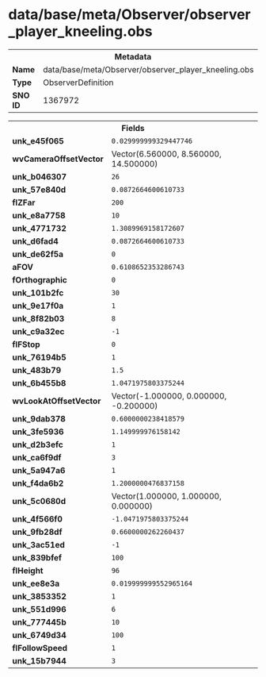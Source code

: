 <h1>data/base/meta/Observer/observer_player_kneeling.obs</h1><table><tr><th colspan="100%">Metadata</th></tr><tr><td><b>Name</b></td><td>data/base/meta/Observer/observer_player_kneeling.obs</td></tr><tr><td><b>Type</b></td><td>ObserverDefinition</td></tr><tr><td><b>SNO ID</b></td><td>1367972</td></tr></table>

<table><tr><th colspan="100%">Fields</th></tr><tr><td><b>unk_e45f065</b></td><td><code>0.029999999329447746</code></td></tr><tr><td><b>wvCameraOffsetVector</b></td><td>Vector(6.560000, 8.560000, 14.500000)</td></tr><tr><td><b>unk_b046307</b></td><td><code>26</code></td></tr><tr><td><b>unk_57e840d</b></td><td><code>0.0872664600610733</code></td></tr><tr><td><b>flZFar</b></td><td><code>200</code></td></tr><tr><td><b>unk_e8a7758</b></td><td><code>10</code></td></tr><tr><td><b>unk_4771732</b></td><td><code>1.3089969158172607</code></td></tr><tr><td><b>unk_d6fad4</b></td><td><code>0.0872664600610733</code></td></tr><tr><td><b>unk_de62f5a</b></td><td><code>0</code></td></tr><tr><td><b>aFOV</b></td><td><code>0.6108652353286743</code></td></tr><tr><td><b>fOrthographic</b></td><td><code>0</code></td></tr><tr><td><b>unk_101b2fc</b></td><td><code>30</code></td></tr><tr><td><b>unk_9e17f0a</b></td><td><code>1</code></td></tr><tr><td><b>unk_8f82b03</b></td><td><code>8</code></td></tr><tr><td><b>unk_c9a32ec</b></td><td><code>-1</code></td></tr><tr><td><b>flFStop</b></td><td><code>0</code></td></tr><tr><td><b>unk_76194b5</b></td><td><code>1</code></td></tr><tr><td><b>unk_483b79</b></td><td><code>1.5</code></td></tr><tr><td><b>unk_6b455b8</b></td><td><code>1.0471975803375244</code></td></tr><tr><td><b>wvLookAtOffsetVector</b></td><td>Vector(-1.000000, 0.000000, -0.200000)</td></tr><tr><td><b>unk_9dab378</b></td><td><code>0.6000000238418579</code></td></tr><tr><td><b>unk_3fe5936</b></td><td><code>1.149999976158142</code></td></tr><tr><td><b>unk_d2b3efc</b></td><td><code>1</code></td></tr><tr><td><b>unk_ca6f9df</b></td><td><code>3</code></td></tr><tr><td><b>unk_5a947a6</b></td><td><code>1</code></td></tr><tr><td><b>unk_f4da6b2</b></td><td><code>1.2000000476837158</code></td></tr><tr><td><b>unk_5c0680d</b></td><td>Vector(1.000000, 1.000000, 0.000000)</td></tr><tr><td><b>unk_4f566f0</b></td><td><code>-1.0471975803375244</code></td></tr><tr><td><b>unk_9fb28df</b></td><td><code>0.6600000262260437</code></td></tr><tr><td><b>unk_3ac51ed</b></td><td><code>-1</code></td></tr><tr><td><b>unk_839bfef</b></td><td><code>100</code></td></tr><tr><td><b>flHeight</b></td><td><code>96</code></td></tr><tr><td><b>unk_ee8e3a</b></td><td><code>0.019999999552965164</code></td></tr><tr><td><b>unk_3853352</b></td><td><code>1</code></td></tr><tr><td><b>unk_551d996</b></td><td><code>6</code></td></tr><tr><td><b>unk_777445b</b></td><td><code>10</code></td></tr><tr><td><b>unk_6749d34</b></td><td><code>100</code></td></tr><tr><td><b>flFollowSpeed</b></td><td><code>1</code></td></tr><tr><td><b>unk_15b7944</b></td><td><code>3</code></td></tr></table>

